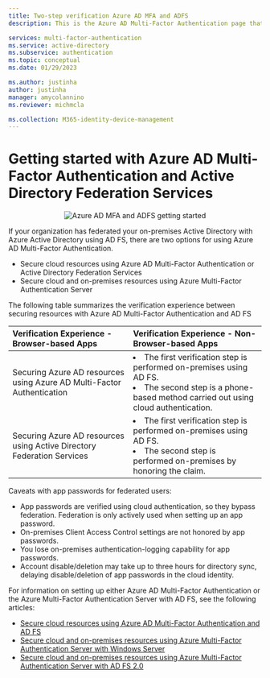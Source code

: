 ```yaml
---
title: Two-step verification Azure AD MFA and ADFS
description: This is the Azure AD Multi-Factor Authentication page that describes how to get started with Azure AD MFA and AD FS.

services: multi-factor-authentication
ms.service: active-directory
ms.subservice: authentication
ms.topic: conceptual
ms.date: 01/29/2023

ms.author: justinha
author: justinha
manager: amycolannino
ms.reviewer: michmcla

ms.collection: M365-identity-device-management
---
```

# Getting started with Azure AD Multi-Factor Authentication and Active Directory Federation Services

<center>

![Azure AD MFA and ADFS getting started](./media/multi-factor-authentication-get-started-adfs/adfs.png)</center>

If your organization has federated your on-premises Active Directory with Azure Active Directory using AD FS, there are two options for using Azure AD Multi-Factor Authentication.

* Secure cloud resources using Azure AD Multi-Factor Authentication or Active Directory Federation Services
* Secure cloud and on-premises resources using Azure Multi-Factor Authentication Server

The following table summarizes the verification experience between securing resources with Azure AD Multi-Factor Authentication and AD FS

| Verification Experience - Browser-based Apps | Verification Experience - Non-Browser-based Apps |
|:--- |:--- |
| Securing Azure AD resources using Azure AD Multi-Factor Authentication |<li>The first verification step is performed on-premises using AD FS.</li> <li>The second step is a phone-based method carried out using cloud authentication.</li> |
| Securing Azure AD resources using Active Directory Federation Services |<li>The first verification step is performed on-premises using AD FS.</li><li>The second step is performed on-premises by honoring the claim.</li> |

Caveats with app passwords for federated users:

* App passwords are verified using cloud authentication, so they bypass federation. Federation is only actively used when setting up an app password.
* On-premises Client Access Control settings are not honored by app passwords.
* You lose on-premises authentication-logging capability for app passwords.
* Account disable/deletion may take up to three hours for directory sync, delaying disable/deletion of app passwords in the cloud identity.

For information on setting up either Azure AD Multi-Factor Authentication or the Azure Multi-Factor Authentication Server with AD FS, see the following articles:

* [Secure cloud resources using Azure AD Multi-Factor Authentication and AD FS](howto-mfa-adfs.md)
* [Secure cloud and on-premises resources using Azure Multi-Factor Authentication Server with Windows Server](howto-mfaserver-adfs-windows-server.md)
* [Secure cloud and on-premises resources using Azure Multi-Factor Authentication Server with AD FS 2.0](howto-mfaserver-adfs-2.md)
